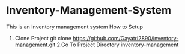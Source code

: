 # Inventory-Management-System
This is an Inventory management system 
How to Setup
1. Clone Project
 git clone https://github.com/Gayatri2890/inventory-management.git
2.Go To Project Directory
 inventory-management
